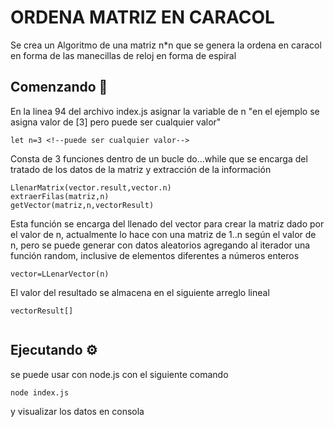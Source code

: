 # ORDENA MATRIZ EN CARACOL

Se crea un Algoritmo de una matriz n*n que se genera la ordena en caracol en forma de las manecillas de reloj en forma de espiral

## Comenzando 🚀

En la linea 94 del archivo index.js asignar la variable de n "en el ejemplo se asigna valor de [3] pero puede ser cualquier valor"

```
let n=3 <!--puede ser cualquier valor-->

```

Consta de 3 funciones dentro de un bucle do...while que se encarga del tratado de los datos de la matriz y extracción de la información

```
LlenarMatrix(vector.result,vector.n)
extraerFilas(matriz,n)
getVector(matriz,n,vectorResult)
```
Esta función se encarga del llenado del vector para crear la matriz dado por el valor de n, actualmente lo hace con una matriz de 1..n según el valor de n, pero se puede generar con datos aleatorios agregando al iterador una función random, inclusive de elementos diferentes a números enteros
```
vector=LLenarVector(n)

```

El valor del resultado se almacena en el siguiente arreglo lineal

```
vectorResult[]


```

## Ejecutando  ⚙️

se puede usar con node.js con el siguiente comando

```
node index.js

```

y visualizar los datos en consola